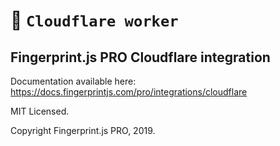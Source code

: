 # 👷 `Cloudflare worker` 

## Fingerprint.js PRO  Cloudflare integration

Documentation available here: https://docs.fingerprintjs.com/pro/integrations/cloudflare

MIT Licensed.

Copyright Fingerprint.js PRO, 2019.
